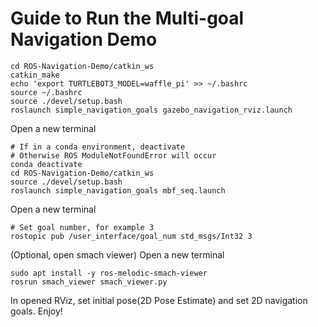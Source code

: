 # Guide to Run the Multi-goal Navigation Demo

```
cd ROS-Navigation-Demo/catkin_ws
catkin_make
echo 'export TURTLEBOT3_MODEL=waffle_pi' >> ~/.bashrc
source ~/.bashrc
source ./devel/setup.bash
roslaunch simple_navigation_goals gazebo_navigation_rviz.launch
```

Open a new terminal

```
# If in a conda environment, deactivate
# Otherwise ROS ModuleNotFoundError will occur 
conda deactivate
cd ROS-Navigation-Demo/catkin_ws
source ./devel/setup.bash
roslaunch simple_navigation_goals mbf_seq.launch
```

Open a new terminal

```
# Set goal number, for example 3
rostopic pub /user_interface/goal_num std_msgs/Int32 3
```

(Optional, open smach viewer) Open a new terminal
```
sudo apt install -y ros-melodic-smach-viewer
rosrun smach_viewer smach_viewer.py
```

In opened RViz, set initial pose(2D Pose Estimate) and set 2D navigation goals. Enjoy!
